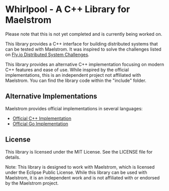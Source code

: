 # Whirlpool - A C++ Library for Maelstrom

Please note that this is not yet completed and is currently being worked on.

This library provides a C++ interface for building distributed systems that can be tested with Maelstrom. It was inspired to solve the challenges listed on [Fly.io Distributed System Challenges](https://fly.io/dist-sys/).

This library provides an alternative C++ implementation focusing on modern C++ features and ease of use. While inspired by the official implementations, this is an independent project not affiliated with Maelstrom. You can find the library code within the "include" folder.

## Alternative Implementations

Maelstrom provides official implementations in several languages:
- [Official C++ Implementation](https://github.com/jepsen-io/maelstrom/tree/main/demo/cpp)
- [Official Go Implementation](https://pkg.go.dev/github.com/jepsen-io/maelstrom/demo/go)

## License

This library is licensed under the MIT License. See the LICENSE file for details.

Note: This library is designed to work with Maelstrom, which is licensed under the Eclipse Public License. While this library can be used with Maelstrom, it is an independent work and is not affiliated with or endorsed by the Maelstrom project.
